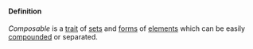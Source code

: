 #### Definition

*Composable* is a [trait](https://github.com/gcassel/Modular-Organization-Terminology/blob/master/terms/trait.md) of [sets](https://github.com/gcassel/Modular-Organization-Terminology/blob/master/set.md) and [forms](https://github.com/gcassel/Modular-Organization-Terminology/blob/master/terms/form.md) of [elements](https://github.com/gcassel/Modular-Organization-Terminology/blob/master/terms/element.md) which can be easily [compounded](https://github.com/gcassel/Modular-Organization-Terminology/blob/master/terms/compound.md) or separated.
